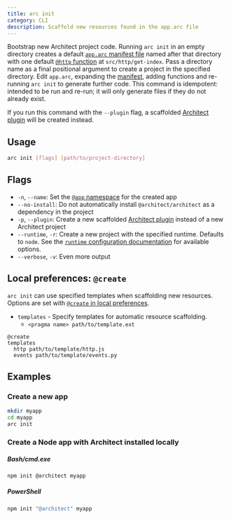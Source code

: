 ```yaml
---
title: arc init
category: CLI
description: Scaffold new resources found in the app.arc file
---
```


Bootstrap new Architect project code. Running `arc init` in an empty directory creates a default [`app.arc` manifest file][manifest] named after that directory with one default [`@http` function][http] at `src/http/get-index`. Pass a directory name as a final positional argument to create a project in the specified directory. Edit `app.arc`, expanding the [manifest][manifest], adding functions and re-running `arc init` to generate further code. This command is idempotent: intended to be run and re-run; it will only generate files if they do not already exist.

If you run this command with the `--plugin` flag, a scaffolded [Architect plugin][plugins] will be created instead.

## Usage

```bash
arc init [flags] [path/to/project-directory]
```

## Flags

- `-n`, `--name`: Set the [`@app` namespace][app] for the created app
- `--no-install`: Do not automatically install `@architect/architect` as a dependency in the project
- `-p`, `--plugin`: Create a new scaffolded [Architect plugin][plugins] instead of a new Architect project
- `--runtime`, `-r`: Create a new project with the specified runtime. Defaults to `node`. See the [`runtime` configuration documentation][runtimes] for available options.
- `--verbose`, `-v`: Even more output

## Local preferences: `@create`

`arc init` can use specified templates when scaffolding new resources. Options are set with [`@create` in local preferences](../configuration/local-preferences#%40create).

- `templates` - Specify templates for automatic resource scaffolding.
  - `<pragma name> path/to/template.ext`

```arc
@create
templates
  http path/to/template/http.js
  events path/to/template/events.py
```

## Examples

### Create a new app

```bash
mkdir myapp
cd myapp
arc init
```

### Create a Node app with Architect installed locally

<arc-viewer default-tab=bash>
<div slot=contents>
<arc-tab label=bash>
<h5>Bash/cmd.exe</h5>
<div slot=content>

```bash
npm init @architect myapp
```
</div>
</arc-tab>

<arc-tab label=PowerShell>
<h5>PowerShell</h5>
<div slot=content>

```powershell
npm init "@architect" myapp
```
</div>
</arc-tab>
</div>
</arc-viewer>

[app]: ../project-manifest/app
[http]: ../project-manifest/http
[manifest]: ../../get-started/project-manifest
[plugins]: ../../guides/plugins/overview
[runtimes]: ../project-manifest/aws#runtime
